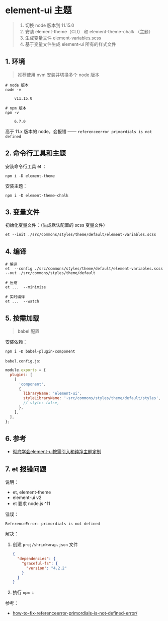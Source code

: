 # element-ui 主题

>1. 切换 node 版本到 11.15.0
>2. 安装 element-theme（CLI） 和 element-theme-chalk （主题）
>3. 生成变量文件 element-variables.scss
>4. 基于变量文件生成 element-ui 所有的样式文件

## 1. 环境

> 推荐使用 nvm 安装并切换多个 node 版本

```shell
# node 版本
node -v

    v11.15.0

# npm 版本
npm -v
    
    6.7.0
```

高于 11.x 版本的 node，会报错 —— `referenceerror primordials is not defined`


## 2. 命令行工具和主题

安装命令行工具 et ：

```shell
npm i -D element-theme
```

安装主题：

```shell
npm i -D element-theme-chalk
```

## 3. 变量文件

初始化变量文件：（生成默认配置的 scss 变量文件）

```shell
et --init ./src/commons/styles/theme/default/element-variables.scss
```

## 4. 编译


```shell
# 编译
et  --config ./src/commons/styles/theme/default/element-variables.scss --out ./src/commons/styles/theme/default

# 压缩
et ...  --minimize

# 实时编译
et ...  --watch
```

## 5. 按需加载

>babel 配置

安装依赖：

```shell
npm i -D babel-plugin-component
```


`babel.config.js`: 

```javascript
module.exports = {
  plugins: [
    [
      'component',
      {
        libraryName: 'element-ui',
        styleLibraryName: '~src/commons/styles/theme/default/styles',
        // style: false,
      },
    ],
  ],
};
```

## 6. 参考

* [彻底学会element-ui按需引入和纯净主题定制](https://segmentfault.com/a/1190000037449332)

## 7. et 报错问题

说明：

* et, element-theme
* element-ui v2
* et 要求 node.js ^11

错误：

```text
ReferenceError: primordials is not defined
```

解决：

1. 创建 `proj/shrinkwrap.json` 文件

    ```json
    {
      "dependencies": {
        "graceful-fs": {
          "version": "4.2.2"
        }
      }
    }
    ```

2. 执行 `npm i`

参考：

* [how-to-fix-referenceerror-primordials-is-not-defined-error/](https://timonweb.com/javascript/how-to-fix-referenceerror-primordials-is-not-defined-error/)
